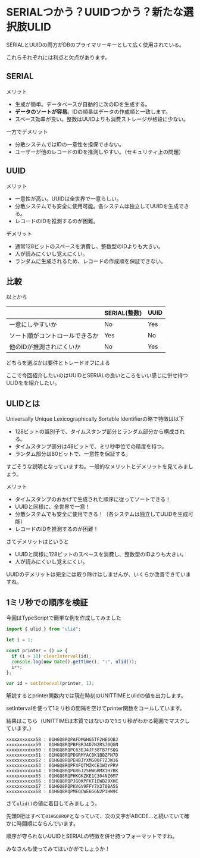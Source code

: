 # SERIALつかう？UUIDつかう？新たな選択肢ULID

SERIALとUUIDの両方がDBのプライマリーキーとして広く使用されている。

これらそれぞれには利点と欠点があります。

## SERIAL

メリット

- 生成が簡単。データベースが自動的に次のIDを生成する。
- **データのソートが容易**。IDの順番はデータの作成順と一致します。
- スペース効率が良い。整数はUUIDよりも消費ストレージが格段に少ない。

一方でデメリット

- 分散システムではIDの一意性を担保できない。
- ユーザーが他のレコードのIDを推測しやすい。（セキュリティ上の問題）

## UUID

メリット

- 一意性が高い。UUIDは全世界で一意らしい。
- 分散システムでも安全に使用可能。各システムは独立してUUIDを生成できる。
- レコードのIDを推測するのが困難。

デメリット

- 通常128ビットのスペースを消費し、整数型のIDよりも大きい。
- 人が読みにくいし覚えにくい。
- ランダムに生成されるため、レコードの作成順を保証できない。

## 比較

以上から

| | SERIAL(整数) | UUID |
| -- | -- | -- |
| 一意にしやすいか | No | Yes |
| ソート順がコントロールできるか | Yes | No |
| 他のIDが推測されにくいか | No | Yes |


どちらを選ぶかは要件とトレードオフによる

ここで今回紹介したいのはUUIDとSERIALの良いところをいい感じに併せ持つULIDをを紹介したい。

## ULIDとは

Universally Unique Lexicographically Sortable Identifierの略で特徴は以下

- 128ビットの識別子で、タイムスタンプ部分とランダム部分から構成される。
- タイムスタンプ部分は48ビットで、ミリ秒単位での精度を持つ。
- ランダム部分は80ビットで、一意性を保証する。

すごそうな説明となっていますね。一般的なメリットとデメリットを見てみましょう。

メリット

- タイムスタンプのおかげで生成された順序に従ってソートできる！
- UUIDと同様に、全世界で一意！
- 分散システムでも安全に使用できる！（各システムは独立してULIDを生成可能）
- レコードのIDを推測するのが困難！

さてデメリットはというと

- UUIDと同様に128ビットのスペースを消費し、整数型のIDよりも大きい。
- 人が読みにくいし覚えにくい。

UUIDのデメリットは完全には取り除けはしませんが、いくらか改善できていますね。


## 1ミリ秒での順序を検証

今回はTypeScriptで簡単な例を作成してみました

```typescript
import { ulid } from "ulid";

let i = 1;

const printer = () => {
  if (i > 10) clearInterval(id);
  console.log(new Date().getTime(), ":", ulid());
  i++;
};

var id = setInterval(printer, 1);
```

解説するとprinter関数内では現在時刻のUNITTIMEとulidの値を出力します。

setIntervalを使って1ミリ秒の間隔を空けてprinter関数をコールしています。

結果はこちら（UNITTIMEは本質ではないので1ミリ秒がわかる範囲でマスクしています。）

```
xxxxxxxxxxx58 : 01HGQ8RQPAFDMGHG5TF2HE6QBJ
xxxxxxxxxxx59 : 01HGQ8RQPBF8RJ4D7N2RS70QGN
xxxxxxxxxxx60 : 01HGQ8RQPC63EJ4JF38TB7FSQG
xxxxxxxxxxx61 : 01HGQ8RQPDGRMYACBK1BBZPN7D
xxxxxxxxxxx62 : 01HGQ8RQPEHBJYXMG00F7ZJW16
xxxxxxxxxxx63 : 01HGQ8RQPFXFQTMZKCE3W3YPRV
xxxxxxxxxxx64 : 01HGQ8RQPGR6J25HWGRMX1H7BK
xxxxxxxxxxx65 : 01HGQ8RQPHKGKZKE1C304NZ6M7
xxxxxxxxxxx66 : 01HGQ8RQPJG0KPFKT1EWB29XHC
xxxxxxxxxxx67 : 01HGQ8RQPKVGV9FFY7X370BA5S
xxxxxxxxxxx68 : 01HGQ8RQPMEQCWE6GGN2P1HW9C
```

さて`ulid()`の値に着目してみましょう。

先頭9桁はすべて`01HGQ8RQP`となっていて、次の文字がABCDE...と続いていて確かに時間順にならんでいます。

順序が守られないUUIDとSERIALの特徴を併せ持つフォーマットですね。

みなさんも使ってみてはいかがでしょうか！

